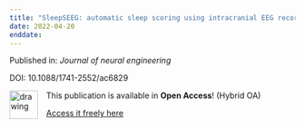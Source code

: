 ```yaml
---
title: "SleepSEEG: automatic sleep scoring using intracranial EEG recordings only."
date: 2022-04-20
enddate:
---
```


Published in: *Journal of neural engineering*

DOI: 10.1088/1741-2552/ac6829

<img src="https://upload.wikimedia.org/wikipedia/commons/thumb/7/77/Open_Access_logo_PLoS_transparent.svg/800px-Open_Access_logo_PLoS_transparent.svg.png" alt="drawing" width="50" align="left"/> &nbsp;&nbsp;&nbsp;This publication is available in **Open Access**! (Hybrid OA)

&nbsp;&nbsp;&nbsp;[Access it freely here](https://doi.org/10.1088/1741-2552/ac6829
)

